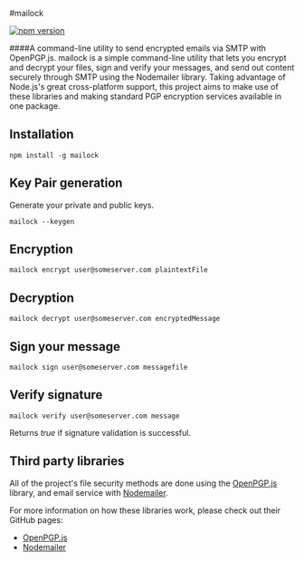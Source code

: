 #mailock   

[![npm version](https://badge.fury.io/js/mailock.svg)](http://badge.fury.io/js/mailock)

####A command-line utility to send encrypted emails via SMTP with OpenPGP.js.
mailock is a simple command-line utility that lets you encrypt and decrypt your files, sign and verify your messages, and send out content securely through SMTP using the Nodemailer library. Taking advantage of Node.js's great cross-platform support, this project aims to make use of these libraries and making standard PGP encryption services available in one package.

## Installation

`npm install -g mailock`

## Key Pair generation

Generate your private and public keys.

`mailock --keygen`

## Encryption

`mailock encrypt user@someserver.com plaintextFile`

## Decryption

`mailock decrypt user@someserver.com encryptedMessage`

## Sign your message

`mailock sign user@someserver.com messagefile`

## Verify signature

`mailock verify user@someserver.com message`

Returns _true_ if signature validation is successful.

## Third party libraries

All of the project's file security methods are done using the [OpenPGP.js](http://openpgpjs.org) library, and email service with [Nodemailer](http://nodemailer.com/).

For more information on how these libraries work, please check out their GitHub pages:

* [OpenPGP.js](https://github.com/openpgpjs/openpgpjs)
* [Nodemailer](https://github.com/andris9/Nodemailer)
